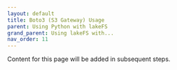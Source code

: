 ```yaml
---
layout: default
title: Boto3 (S3 Gateway) Usage
parent: Using Python with lakeFS
grand_parent: Using lakeFS with...
nav_order: 11
---
```

Content for this page will be added in subsequent steps.
